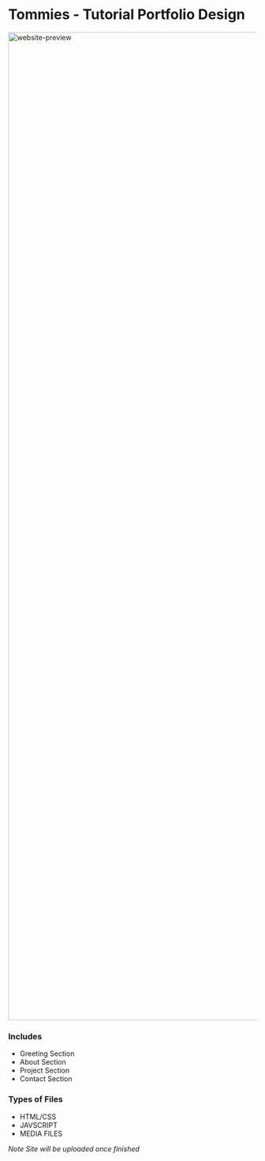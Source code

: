 # Tommies - Tutorial Portfolio Design
<img align="center" alt="website-preview" width="2000px" src="https://cdn.discordapp.com/attachments/765280429511016519/846085389390970980/unknown.png" />

### Includes 
- Greeting Section
- About Section
- Project Section
- Contact Section

### Types of Files 
- HTML/CSS
- JAVSCRIPT
- MEDIA FILES 

*Note Site will be uploaded once finished*
